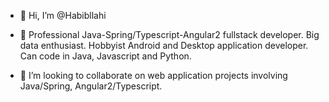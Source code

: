 - 👋 Hi, I’m @Habibllahi
- 👀 Professional Java-Spring/Typescript-Angular2 fullstack developer. Big data enthusiast. Hobbyist Android and Desktop application developer. Can code in Java, Javascript and Python. 

- 💞️ I’m looking to collaborate on web application projects involving Java/Spring, Angular2/Typescript.

<!---
Habibllahi/Habibllahi is a ✨ special ✨ repository because its `README.md` (this file) appears on your GitHub proYou can click the Preview link to take a look at your changes.
--->
